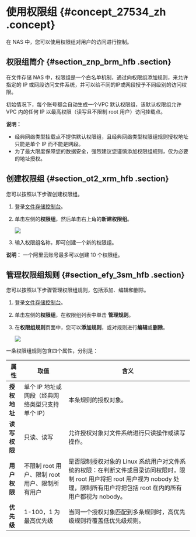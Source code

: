 # 使用权限组 {#concept_27534_zh .concept}

在 NAS 中，您可以使用权限组对用户的访问进行控制。

## 权限组简介 {#section_znp_brm_hfb .section}

在文件存储 NAS 中，权限组是一个白名单机制，通过向权限组添加规则，来允许指定的 IP 或网段访问文件系统，并可以给不同的IP或网段授予不同级别的访问权限。

初始情况下，每个账号都会自动生成一个VPC 默认权限组，该默认权限组允许 VPC 内的任何 IP 以最高权限（读写且不限制 root 用户）访问挂载点。

**说明：** 

-   经典网络类型挂载点不提供默认权限组，且经典网络类型权限组规则授权地址只能是单个 IP 而不能是网段。
-   为了最大限度保障您的数据安全，强烈建议您谨慎添加权限组规则，仅为必要的地址授权。

## 创建权限组 {#section_ot2_xrm_hfb .section}

您可以按照以下步骤创建权限组。

1.  登录[文件存储控制台](https://nas.console.aliyun.com/)。
2.  单击左侧的**权限组**，然后单击右上角的**新建权限组**。

    ![](http://static-aliyun-doc.oss-cn-hangzhou.aliyuncs.com/assets/img/18697/154218488913196_zh-CN.png)

3.  输入权限组名称，即可创建一个新的权限组。

**说明：** 一个阿里云账号最多可以创建 10 个权限组。

## 管理权限组规则 {#section_efy_3sm_hfb .section}

您可以按照以下步骤管理权限组规则，包括添加、编辑和删除。

1.  登录[文件存储控制台](https://nas.console.aliyun.com/)。
2.  单击左侧的**权限组**，在权限组列表中单击 **管理规则**。
3.  在**权限组规则**页面中，您可以**添加规则**，或对规则进行**编辑**或**删除**。

    ![](http://static-aliyun-doc.oss-cn-hangzhou.aliyuncs.com/assets/img/18697/154218488913197_zh-CN.png)


一条权限组规则包含四个属性，分别是：

|属性|取值|含义|
|--|--|--|
|**授权地址**|单个 IP 地址或网段（经典网络类型只支持单个 IP）|本条规则的授权对象。|
|**读写权限**|只读、读写|允许授权对象对文件系统进行只读操作或读写操作。|
|**用户权限**|不限制 root 用户、限制 root 用户、限制所有用户|是否限制授权对象的 Linux 系统用户对文件系统的权限：在判断文件或目录访问权限时，限制 root 用户将把 root 用户视为 nobody 处理，限制所有用户将把包括 root 在内的所有用户都视为 nobody。|
|**优先级**|1-100，1 为最高优先级|当同一个授权对象匹配到多条规则时，高优先级规则将覆盖低优先级规则。|

